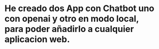 # He creado dos App con Chatbot uno con openai y otro en modo local, para poder añadirlo a cualquier aplicacion web.
